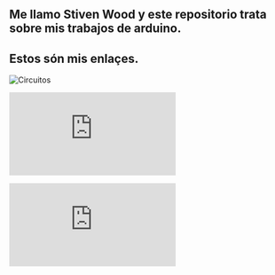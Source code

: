## Me llamo Stiven Wood y este repositorio trata sobre mis trabajos de arduino.


## Estos són mis enlaçes.

![Circuitos](https://github.com/St1v3n3223/Arduino/blob/main/Circuitos)


![Primera prueba](https://github.com/St1v3n3223/Arduino/blob/main/Primera%20prueba.md)


![Arquitectura de ordenadores](https://github.com/St1v3n3223/1er-Trimestre/blob/main/Arquitectura%20de%20ordenadores.Md)
